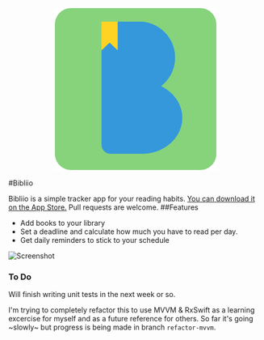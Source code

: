 <p align="center">
  <img width="320" src="assets/biblio.png"/>
</p>

#Bibliio

Bibliio is a simple tracker app for your reading habits. [You can download it on the App Store.](https://itunes.apple.com/WebObjects/MZStore.woa/wa/viewSoftware?id=1176316593&mt=8) Pull requests are welcome.
##Features

- Add books to your library
- Set a deadline and calculate how much you have to read per day. 
- Get daily reminders to stick to your schedule

![Screenshot](https://raw.githubusercontent.com/atecle/Bibliio/master/assets/screenshot.png)

### To Do
Will finish writing unit tests in the next week or so.

I'm trying to completely refactor this to use MVVM & RxSwift as a learning excercise for myself and as a future reference for others. So far it's going ~slowly~ but progress is being made in branch `refactor-mvvm`.

